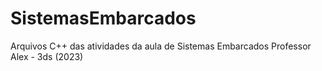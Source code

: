 # SistemasEmbarcados
Arquivos C++ das atividades da aula de Sistemas Embarcados
Professor Alex - 3ds (2023)
